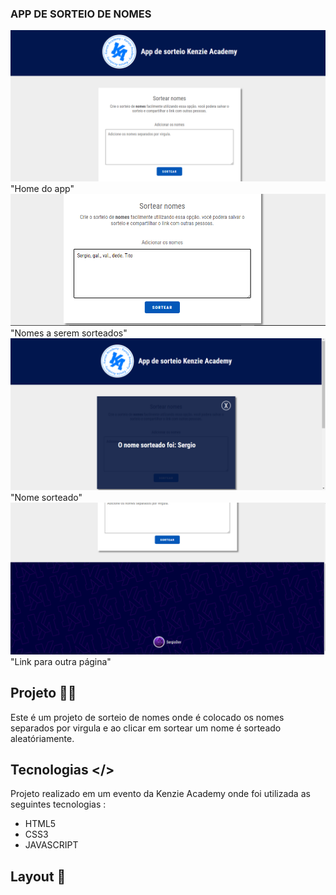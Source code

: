 ### APP DE SORTEIO DE NOMES ###

<p align = "center">

</p>

![Home do app](./github/app%20sorteio%20home.png )"Home do app"
![Nomes a serem sorteados.](./github/app%20sorteio%20nomes.png)"Nomes a serem sorteados"
![Nome sorteado](./github/app%20sorteio%20sorteado.png)"Nome sorteado"
![link no footer que leva o usuário a outra página](./github/app%20sorteio%20footer.png)"Link para outra página"

## Projeto 👨‍💻 
Este é um projeto de sorteio de nomes onde é colocado os nomes separados por virgula e ao clicar em sortear um nome é sorteado aleatóriamente.

## Tecnologias  </> 
Projeto realizado em um evento da Kenzie Academy onde foi utilizada as seguintes tecnologias :
- HTML5
- CSS3
- JAVASCRIPT
 
 ## Layout 🚀

 